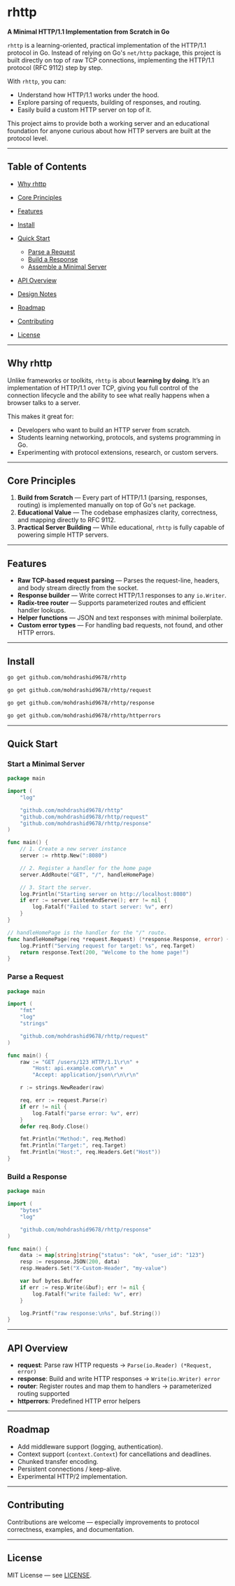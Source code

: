 # rhttp

**A Minimal HTTP/1.1 Implementation from Scratch in Go**

`rhttp` is a learning-oriented, practical implementation of the HTTP/1.1 protocol in Go. Instead of relying on Go's `net/http` package, this project is built directly on top of raw TCP connections, implementing the HTTP/1.1 protocol (RFC 9112) step by step.

With `rhttp`, you can:

- Understand how HTTP/1.1 works under the hood.
- Explore parsing of requests, building of responses, and routing.
- Easily build a custom HTTP server on top of it.

This project aims to provide both a working server and an educational foundation for anyone curious about how HTTP servers are built at the protocol level.

---

## Table of Contents

- [Why rhttp](#why-rhttp)
- [Core Principles](#core-principles)
- [Features](#features)
- [Install](#install)
- [Quick Start](#quick-start)

  - [Parse a Request](#parse-a-request)
  - [Build a Response](#build-a-response)
  - [Assemble a Minimal Server](#assemble-a-minimal-server)

- [API Overview](#api-overview)
- [Design Notes](#design-notes)
- [Roadmap](#roadmap)
- [Contributing](#contributing)
- [License](#license)

---

## Why rhttp

Unlike frameworks or toolkits, `rhttp` is about **learning by doing**. It’s an implementation of HTTP/1.1 over TCP, giving you full control of the connection lifecycle and the ability to see what really happens when a browser talks to a server.

This makes it great for:

- Developers who want to build an HTTP server from scratch.
- Students learning networking, protocols, and systems programming in Go.
- Experimenting with protocol extensions, research, or custom servers.

---

## Core Principles

1. **Build from Scratch** — Every part of HTTP/1.1 (parsing, responses, routing) is implemented manually on top of Go's `net` package.
2. **Educational Value** — The codebase emphasizes clarity, correctness, and mapping directly to RFC 9112.
3. **Practical Server Building** — While educational, `rhttp` is fully capable of powering simple HTTP servers.

---

## Features

- **Raw TCP-based request parsing** — Parses the request-line, headers, and body stream directly from the socket.
- **Response builder** — Write correct HTTP/1.1 responses to any `io.Writer`.
- **Radix-tree router** — Supports parameterized routes and efficient handler lookups.
- **Helper functions** — JSON and text responses with minimal boilerplate.
- **Custom error types** — For handling bad requests, not found, and other HTTP errors.

---

## Install

```bash
go get github.com/mohdrashid9678/rhttp
```

```bash
go get github.com/mohdrashid9678/rhttp/request
```

```bash
go get github.com/mohdrashid9678/rhttp/response
```

```bash
go get github.com/mohdrashid9678/rhttp/httperrors
```

---

## Quick Start

### Start a Minimal Server

```go
package main

import (
	"log"

	"github.com/mohdrashid9678/rhttp"
	"github.com/mohdrashid9678/rhttp/request"
	"github.com/mohdrashid9678/rhttp/response"
)

func main() {
	// 1. Create a new server instance
	server := rhttp.New(":8080")

	// 2. Register a handler for the home page
	server.AddRoute("GET", "/", handleHomePage)

	// 3. Start the server.
	log.Println("Starting server on http://localhost:8080")
	if err := server.ListenAndServe(); err != nil {
		log.Fatalf("Failed to start server: %v", err)
	}
}

// handleHomePage is the handler for the "/" route.
func handleHomePage(req *request.Request) (*response.Response, error) {
	log.Printf("Serving request for target: %s", req.Target)
	return response.Text(200, "Welcome to the home page!")
}
```

### Parse a Request

```go
package main

import (
    "fmt"
    "log"
    "strings"

    "github.com/mohdrashid9678/rhttp/request"
)

func main() {
    raw := "GET /users/123 HTTP/1.1\r\n" +
        "Host: api.example.com\r\n" +
        "Accept: application/json\r\n\r\n"

    r := strings.NewReader(raw)

    req, err := request.Parse(r)
    if err != nil {
        log.Fatalf("parse error: %v", err)
    }
    defer req.Body.Close()

    fmt.Println("Method:", req.Method)
    fmt.Println("Target:", req.Target)
    fmt.Println("Host:", req.Headers.Get("Host"))
}
```

### Build a Response

```go
package main

import (
    "bytes"
    "log"

    "github.com/mohdrashid9678/rhttp/response"
)

func main() {
    data := map[string]string{"status": "ok", "user_id": "123"}
    resp := response.JSON(200, data)
    resp.Headers.Set("X-Custom-Header", "my-value")

    var buf bytes.Buffer
    if err := resp.Write(&buf); err != nil {
        log.Fatalf("write failed: %v", err)
    }

    log.Printf("raw response:\n%s", buf.String())
}
```

---

## API Overview

- **request**: Parse raw HTTP requests → `Parse(io.Reader) (*Request, error)`
- **response**: Build and write HTTP responses → `Write(io.Writer) error`
- **router**: Register routes and map them to handlers → parameterized routing supported
- **httperrors**: Predefined HTTP error helpers

---

## Roadmap

- Add middleware support (logging, authentication).
- Context support (`context.Context`) for cancellations and deadlines.
- Chunked transfer encoding.
- Persistent connections / keep-alive.
- Experimental HTTP/2 implementation.

---

## Contributing

Contributions are welcome — especially improvements to protocol correctness, examples, and documentation.

---

## License

MIT License — see [LICENSE](LICENSE).
